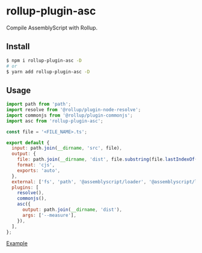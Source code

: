 # rollup-plugin-asc

Compile AssemblyScript with Rollup.

## Install

```sh
$ npm i rollup-plugin-asc -D
# or
$ yarn add rollup-plugin-asc -D
```

## Usage

```js
import path from 'path';
import resolve from '@rollup/plugin-node-resolve';
import commonjs from '@rollup/plugin-commonjs';
import asc from 'rollup-plugin-asc';

const file = '<FILE_NAME>.ts';

export default {
  input: path.join(__dirname, 'src', file),
  output: {
    file: path.join(__dirname, 'dist', file.substring(file.lastIndexOf('.'), 0) + '.js'),
    format: 'cjs',
    exports: 'auto',
  },
  external: ['fs', 'path', '@assemblyscript/loader', '@assemblyscript/loader/umd'],
  plugins: [
    resolve(),
    commonjs(),
    asc({
      output: path.join(__dirname, 'dist'),
      args: ['--measure'],
    }),
  ],
};
```

[Example](./example)
